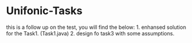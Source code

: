 # Unifonic-Tasks
this is a follow up on the test, you will find the below:
	1. enhansed solution for the Task1. (Task1.java)
	2. design fo task3 with some assumptions.